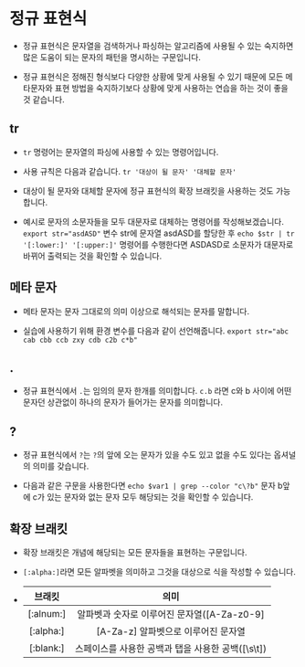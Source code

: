 # 정규 표현식

- 정규 표현식은 문자열을 검색하거나 파싱하는 알고리즘에 사용될 수 있는 숙지하면 많은 도움이 되는 문자의 패턴을 명시하는 구문입니다.

- 정규 표현식은 정해진 형식보다 다양한 상황에 맞게 사용될 수 있기 때문에 모든 메타문자와 표현 방법을 숙지하기보다 상황에 맞게 사용하는 연습을 하는 것이 좋을 것 같습니다.

## tr

- `tr` 명령어는 문자열의 파싱에 사용할 수 있는 명령어입니다. 

- 사용 규칙은 다음과 같습니다. `tr '대상이 될 문자' '대체할 문자'`

- 대상이 될 문자와 대체할 문자에 정규 표현식의 확장 브래킷을 사용하는 것도 가능합니다.

- 예시로 문자의 소문자들을 모두 대문자로 대체하는 명령어를 작성해보겠습니다. `export str="asdASD"` 변수 str에 문자열 asdASD를 할당한 후  `echo $str | tr '[:lower:]' '[:upper:]'` 명령어를 수행한다면 ASDASD로 소문자가 대문자로 바뀌어 출력되는 것을 확인할 수 있습니다.


## 메타 문자

- 메타 문자는 문자 그대로의 의미 이상으로 해석되는 문자를 말합니다. 

- 실습에 사용하기 위해 환경 변수를 다음과 같이 선언해줍니다. `export str="abc cab cbb ccb zxy cdb c2b c*b"`

## .

-  정규 표현식에서 `.`는 임의의 문자 한개를 의미합니다.  `c.b` 라면 c와 b 사이에 어떤 문자던 상관없이 하나의 문자가 들어가는 문자를 의미합니다.

## ?

- 정규 표현식에서 `?`는 `?`의 앞에 오는 문자가 있을 수도 있고 없을 수도 있다는 옵셔널의 의미를 갖습니다.

- 다음과 같은 구문을 사용한다면 `echo $var1 | grep --color "c\?b"` 문자 b앞에 c가 있는 문자와 없는 문자 모두 해당되는 것을 확인할 수 있습니다.

## 확장 브래킷

- 확장 브래킷은 개념에 해당되는 모든 문자들을 표현하는 구문입니다.

- `[:alpha:]`라면 모든 알파벳을 의미하고 그것을 대상으로 식을 작성할 수 있습니다.

- |브래킷|의미|
  |:-:|:-:|
  |[:alnum:]|알파벳과 숫자로 이루어진 문자열([A-Za-z0-9]|
  |[:alpha:]|[A-Za-z] 알파벳으로 이루어진 문자열|
  |[:blank:]|스페이스를 사용한 공백과 탭을 사용한 공백([\s\t])|